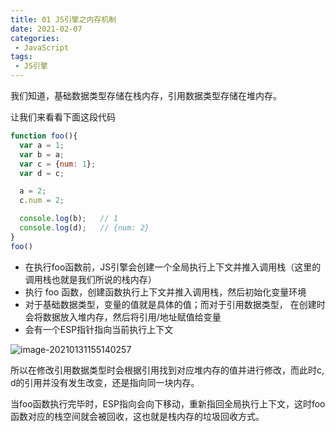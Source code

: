 ```yaml
---
title: 01 JS引擎之内存机制
date: 2021-02-07
categories:
 - JavaScript
tags:
 - JS引擎
---
```


我们知道，基础数据类型存储在栈内存，引用数据类型存储在堆内存。

让我们来看看下面这段代码

```js
function foo(){
  var a = 1;
  var b = a;
  var c = {num: 1};
  var d = c;

  a = 2;
  c.num = 2;

  console.log(b);	// 1
  console.log(d);	// {num: 2}
}
foo()
```

+ 在执行foo函数前，JS引擎会创建一个全局执行上下文并推入调用栈（这里的调用栈也就是我们所说的栈内存）
+ 执行 foo 函数，创建函数执行上下文并推入调用栈，然后初始化变量环境
+ 对于基础数据类型，变量的值就是具体的值；而对于引用数据类型， 在创建时会将数据放入堆内存，然后将引用/地址赋值给变量
+ 会有一个ESP指针指向当前执行上下文

![image-20210131155140257](@img/image-20210131155140257.png)

所以在修改引用数据类型时会根据引用找到对应堆内存的值并进行修改，而此时c, d的引用并没有发生改变，还是指向同一块内存。

当foo函数执行完毕时，ESP指向会向下移动，重新指回全局执行上下文，这时foo函数对应的栈空间就会被回收，这也就是栈内存的垃圾回收方式。